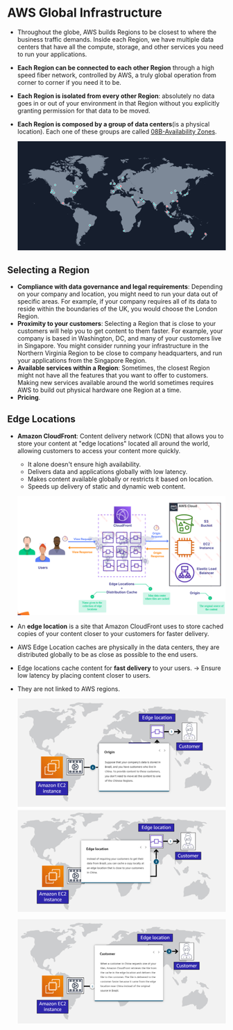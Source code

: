 # AWS Global Infrastructure
- Throughout the globe, AWS builds Regions to be closest to where the business traffic demands. Inside each Region, we have multiple data centers that have all the compute, storage, and other services you need to run your applications.
- **Each Region can be connected to each other Region** through a high speed fiber network, controlled by AWS, a truly global operation from corner to corner if you need it to be.
- **Each Region is isolated from every other Region**: absolutely no data goes in or out of your environment in that Region without you explicitly granting permission for that data to be moved.
- **Each Region is composed by a group of data centers**(is a physical location). Each one of these groups are called [08B-Availability Zones](AWS/Cloud%20Practitioner%20(CLF-C02)/03-Infrastructure%20and%20Realiability/08B-Availability%20Zones.md).

	![](../img/regions.png)

## Selecting a Region
- **Compliance with data governance and legal requirements**: Depending on your company and location, you might need to run your data out of specific areas. For example, if your company requires all of its data to reside within the boundaries of the UK, you would choose the London Region.
- **Proximity to your customers**: Selecting a Region that is close to your customers will help you to get content to them faster. For example, your company is based in Washington, DC, and many of your customers live in Singapore. You might consider running your infrastructure in the Northern Virginia Region to be close to company headquarters, and run your applications from the Singapore Region.
- **Available services within a Region**: Sometimes, the closest Region might not have all the features that you want to offer to customers. Making new services available around the world sometimes requires AWS to build out physical hardware one Region at a time.
- **Pricing**.

## Edge Locations
- **Amazon CloudFront**: Content delivery network (CDN) that allows you to store your content at "edge locations" located all around the world, allowing customers to access your content more quickly.
	- It alone doesn't ensure high availability.
	- Delivers data and applications globally with low latency.
	- Makes content available globally or restricts it based on location.
	- Speeds up delivery of static and dynamic web content.

	![](../img/cloudfront.png)

- An **edge location** is a site that Amazon CloudFront uses to store cached copies of your content closer to your customers for faster delivery.
- AWS Edge Location caches are physically in the data centers, they are distributed globally to be as close as possible to the end users. 
- Edge locations cache content for **fast delivery** to your users. -> Ensure low latency by placing content closer to users.
- They are not linked to AWS regions.

	![edge_loc1](../img/edge_loc1.png)
	![edge_loc2](../img/edge_loc2.png)

	![edge_loc3](../img/edge_loc3.png)
